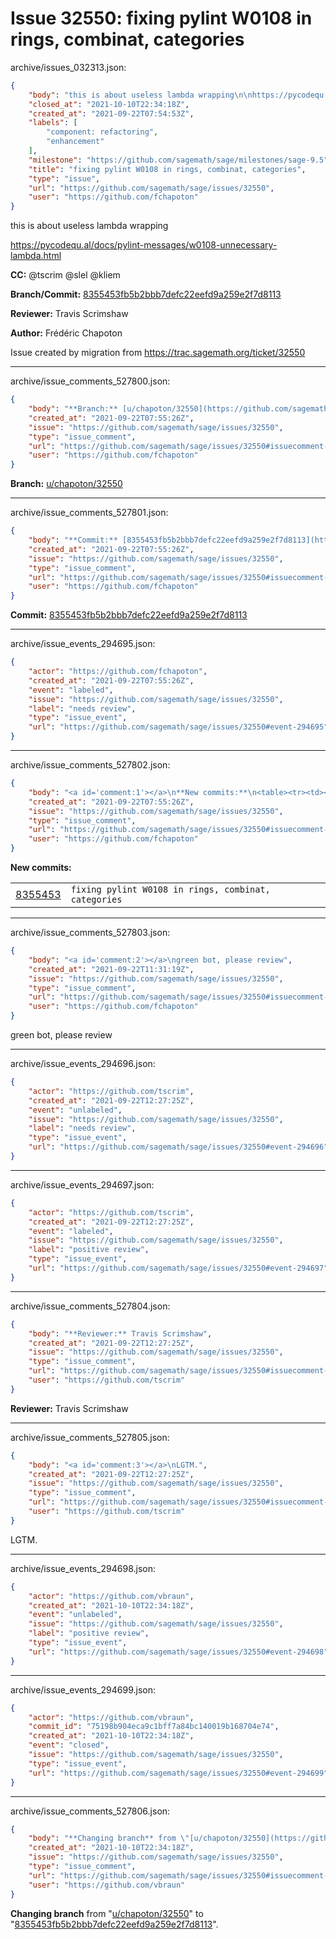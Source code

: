 # Issue 32550: fixing pylint W0108 in rings, combinat, categories

archive/issues_032313.json:
```json
{
    "body": "this is about useless lambda wrapping\n\nhttps://pycodequ.al/docs/pylint-messages/w0108-unnecessary-lambda.html\n\n**CC:**  @tscrim @slel @kliem\n\n**Branch/Commit:** [8355453fb5b2bbb7defc22eefd9a259e2f7d8113](https://github.com/sagemath/sagetrac-mirror/commit/8355453fb5b2bbb7defc22eefd9a259e2f7d8113)\n\n**Reviewer:** Travis Scrimshaw\n\n**Author:** Fr\u00e9d\u00e9ric Chapoton\n\nIssue created by migration from https://trac.sagemath.org/ticket/32550\n\n",
    "closed_at": "2021-10-10T22:34:18Z",
    "created_at": "2021-09-22T07:54:53Z",
    "labels": [
        "component: refactoring",
        "enhancement"
    ],
    "milestone": "https://github.com/sagemath/sage/milestones/sage-9.5",
    "title": "fixing pylint W0108 in rings, combinat, categories",
    "type": "issue",
    "url": "https://github.com/sagemath/sage/issues/32550",
    "user": "https://github.com/fchapoton"
}
```
this is about useless lambda wrapping

https://pycodequ.al/docs/pylint-messages/w0108-unnecessary-lambda.html

**CC:**  @tscrim @slel @kliem

**Branch/Commit:** [8355453fb5b2bbb7defc22eefd9a259e2f7d8113](https://github.com/sagemath/sagetrac-mirror/commit/8355453fb5b2bbb7defc22eefd9a259e2f7d8113)

**Reviewer:** Travis Scrimshaw

**Author:** Frédéric Chapoton

Issue created by migration from https://trac.sagemath.org/ticket/32550





---

archive/issue_comments_527800.json:
```json
{
    "body": "**Branch:** [u/chapoton/32550](https://github.com/sagemath/sagetrac-mirror/tree/u/chapoton/32550)",
    "created_at": "2021-09-22T07:55:26Z",
    "issue": "https://github.com/sagemath/sage/issues/32550",
    "type": "issue_comment",
    "url": "https://github.com/sagemath/sage/issues/32550#issuecomment-527800",
    "user": "https://github.com/fchapoton"
}
```

**Branch:** [u/chapoton/32550](https://github.com/sagemath/sagetrac-mirror/tree/u/chapoton/32550)



---

archive/issue_comments_527801.json:
```json
{
    "body": "**Commit:** [8355453fb5b2bbb7defc22eefd9a259e2f7d8113](https://github.com/sagemath/sagetrac-mirror/commit/8355453fb5b2bbb7defc22eefd9a259e2f7d8113)",
    "created_at": "2021-09-22T07:55:26Z",
    "issue": "https://github.com/sagemath/sage/issues/32550",
    "type": "issue_comment",
    "url": "https://github.com/sagemath/sage/issues/32550#issuecomment-527801",
    "user": "https://github.com/fchapoton"
}
```

**Commit:** [8355453fb5b2bbb7defc22eefd9a259e2f7d8113](https://github.com/sagemath/sagetrac-mirror/commit/8355453fb5b2bbb7defc22eefd9a259e2f7d8113)



---

archive/issue_events_294695.json:
```json
{
    "actor": "https://github.com/fchapoton",
    "created_at": "2021-09-22T07:55:26Z",
    "event": "labeled",
    "issue": "https://github.com/sagemath/sage/issues/32550",
    "label": "needs review",
    "type": "issue_event",
    "url": "https://github.com/sagemath/sage/issues/32550#event-294695"
}
```



---

archive/issue_comments_527802.json:
```json
{
    "body": "<a id='comment:1'></a>\n**New commits:**\n<table><tr><td><a href=\"https://github.com/sagemath/sagetrac-mirror/commit/8355453fb5b2bbb7defc22eefd9a259e2f7d8113\">8355453</a></td><td><code>fixing pylint W0108 in rings, combinat, categories</code></td></tr></table>\n",
    "created_at": "2021-09-22T07:55:26Z",
    "issue": "https://github.com/sagemath/sage/issues/32550",
    "type": "issue_comment",
    "url": "https://github.com/sagemath/sage/issues/32550#issuecomment-527802",
    "user": "https://github.com/fchapoton"
}
```

<a id='comment:1'></a>
**New commits:**
<table><tr><td><a href="https://github.com/sagemath/sagetrac-mirror/commit/8355453fb5b2bbb7defc22eefd9a259e2f7d8113">8355453</a></td><td><code>fixing pylint W0108 in rings, combinat, categories</code></td></tr></table>




---

archive/issue_comments_527803.json:
```json
{
    "body": "<a id='comment:2'></a>\ngreen bot, please review",
    "created_at": "2021-09-22T11:31:19Z",
    "issue": "https://github.com/sagemath/sage/issues/32550",
    "type": "issue_comment",
    "url": "https://github.com/sagemath/sage/issues/32550#issuecomment-527803",
    "user": "https://github.com/fchapoton"
}
```

<a id='comment:2'></a>
green bot, please review



---

archive/issue_events_294696.json:
```json
{
    "actor": "https://github.com/tscrim",
    "created_at": "2021-09-22T12:27:25Z",
    "event": "unlabeled",
    "issue": "https://github.com/sagemath/sage/issues/32550",
    "label": "needs review",
    "type": "issue_event",
    "url": "https://github.com/sagemath/sage/issues/32550#event-294696"
}
```



---

archive/issue_events_294697.json:
```json
{
    "actor": "https://github.com/tscrim",
    "created_at": "2021-09-22T12:27:25Z",
    "event": "labeled",
    "issue": "https://github.com/sagemath/sage/issues/32550",
    "label": "positive review",
    "type": "issue_event",
    "url": "https://github.com/sagemath/sage/issues/32550#event-294697"
}
```



---

archive/issue_comments_527804.json:
```json
{
    "body": "**Reviewer:** Travis Scrimshaw",
    "created_at": "2021-09-22T12:27:25Z",
    "issue": "https://github.com/sagemath/sage/issues/32550",
    "type": "issue_comment",
    "url": "https://github.com/sagemath/sage/issues/32550#issuecomment-527804",
    "user": "https://github.com/tscrim"
}
```

**Reviewer:** Travis Scrimshaw



---

archive/issue_comments_527805.json:
```json
{
    "body": "<a id='comment:3'></a>\nLGTM.",
    "created_at": "2021-09-22T12:27:25Z",
    "issue": "https://github.com/sagemath/sage/issues/32550",
    "type": "issue_comment",
    "url": "https://github.com/sagemath/sage/issues/32550#issuecomment-527805",
    "user": "https://github.com/tscrim"
}
```

<a id='comment:3'></a>
LGTM.



---

archive/issue_events_294698.json:
```json
{
    "actor": "https://github.com/vbraun",
    "created_at": "2021-10-10T22:34:18Z",
    "event": "unlabeled",
    "issue": "https://github.com/sagemath/sage/issues/32550",
    "label": "positive review",
    "type": "issue_event",
    "url": "https://github.com/sagemath/sage/issues/32550#event-294698"
}
```



---

archive/issue_events_294699.json:
```json
{
    "actor": "https://github.com/vbraun",
    "commit_id": "75198b904eca9c1bff7a84bc140019b168704e74",
    "created_at": "2021-10-10T22:34:18Z",
    "event": "closed",
    "issue": "https://github.com/sagemath/sage/issues/32550",
    "type": "issue_event",
    "url": "https://github.com/sagemath/sage/issues/32550#event-294699"
}
```



---

archive/issue_comments_527806.json:
```json
{
    "body": "**Changing branch** from \"[u/chapoton/32550](https://github.com/sagemath/sagetrac-mirror/tree/u/chapoton/32550)\" to \"[8355453fb5b2bbb7defc22eefd9a259e2f7d8113](https://github.com/sagemath/sagetrac-mirror/commit/8355453fb5b2bbb7defc22eefd9a259e2f7d8113)\".",
    "created_at": "2021-10-10T22:34:18Z",
    "issue": "https://github.com/sagemath/sage/issues/32550",
    "type": "issue_comment",
    "url": "https://github.com/sagemath/sage/issues/32550#issuecomment-527806",
    "user": "https://github.com/vbraun"
}
```

**Changing branch** from "[u/chapoton/32550](https://github.com/sagemath/sagetrac-mirror/tree/u/chapoton/32550)" to "[8355453fb5b2bbb7defc22eefd9a259e2f7d8113](https://github.com/sagemath/sagetrac-mirror/commit/8355453fb5b2bbb7defc22eefd9a259e2f7d8113)".
